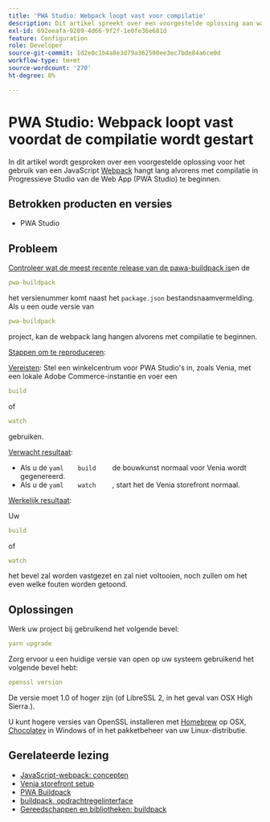 ```yaml
---
title: 'PWA Studio: Webpack loopt vast voor compilatie'
description: Dit artikel spreekt over een voorgestelde oplossing aan wanneer een javascript [Webpack] (https://magento.github.io/pwa-studio/technologies/tools-libraries/#webpack) lang alvorens met compilatie in de Progressieve Studio van de Web App (PWA Studio) te beginnen hangt.
exl-id: 692eeafa-9289-4d66-9f2f-1e0fe36e681d
feature: Configuration
role: Developer
source-git-commit: 1d2e0c1b4a8e3d79a362500ee3ec7bde84a6ce0d
workflow-type: tm+mt
source-wordcount: '270'
ht-degree: 0%

---
```


# PWA Studio: Webpack loopt vast voordat de compilatie wordt gestart

In dit artikel wordt gesproken over een voorgestelde oplossing voor het gebruik van een JavaScript [Webpack](https://magento.github.io/pwa-studio/technologies/tools-libraries/#webpack) hangt lang alvorens met compilatie in Progressieve Studio van de Web App (PWA Studio) te beginnen.

## Betrokken producten en versies

* PWA Studio

## Probleem

[Controleer wat de meest recente release van de pawa-buildpack is](https://github.com/magento/pwa-studio/tree/master/packages/pwa-buildpack)en de

```yaml
pwa-buildpack
```

het versienummer komt naast het `package.json` bestandsnaamvermelding. Als u een oude versie van

```yaml
pwa-buildpack
```

project, kan de webpack lang hangen alvorens met compilatie te beginnen.

<u>Stappen om te reproduceren</u>:

<u>Vereisten</u>: Stel een winkelcentrum voor PWA Studio&#39;s in, zoals Venia, met een lokale Adobe Commerce-instantie en voer een

```yaml
build
```

of

```yaml
watch
```

gebruiken.

<u>Verwacht resultaat</u>:

* Als u de    ```yaml    build    ```    de bouwkunst normaal voor Venia wordt gegenereerd.
* Als u de    ```yaml    watch    ```    , start het de Venia storefront normaal.

<u>Werkelijk resultaat</u>:

Uw

```yaml
build
```

of

```yaml
watch
```

het bevel zal worden vastgezet en zal niet voltooien, noch zullen om het even welke fouten worden getoond.

## Oplossingen

Werk uw project bij gebruikend het volgende bevel:

```yaml
yarn upgrade
```

Zorg ervoor u een huidige versie van open op uw systeem gebruikend het volgende bevel hebt:

```yaml
openssl version
```

De versie moet 1.0 of hoger zijn (of LibreSSL 2, in het geval van OSX High Sierra.).

U kunt hogere versies van OpenSSL installeren met [Homebrew](https://brew.sh/) op OSX, [Chocolatey](https://chocolatey.org/) in Windows of in het pakketbeheer van uw Linux-distributie.

## Gerelateerde lezing

* [JavaScript-webpack: concepten](https://webpack.js.org/concepts/)
* [Venia storefront setup](https://magento.github.io/pwa-studio/venia-pwa-concept/setup/)
* [PWA Buildpack](https://magento.github.io/pwa-studio/pwa-buildpack/)
* [buildpack, opdrachtregelinterface](https://magento.github.io/pwa-studio/pwa-buildpack/reference/buildpack-cli/)
* [Gereedschappen en bibliotheken: buildpack](https://magento.github.io/pwa-studio/technologies/tools-libraries/#webpack)
